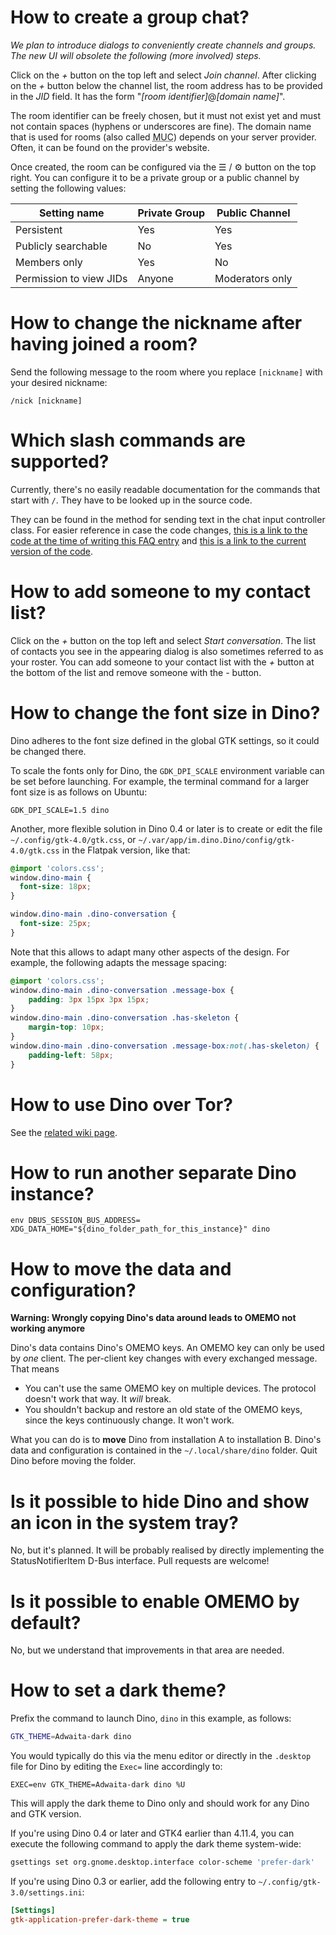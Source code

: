 # How to create a group chat?

*We plan to introduce dialogs to conveniently create channels and groups. The new UI will obsolete the following (more involved) steps.*

Click on the _+_ button on the top left and select _Join channel_. After clicking on the _+_ button below the channel list, the room address has to be provided in the _JID_ field. It has the form "_[room identifier]_@_[domain name]_".

The room identifier can be freely chosen, but it must not exist yet and must not contain spaces (hyphens or underscores are fine). The domain name that is used for rooms (also called <abbr title="Multi-User Chat">MUC</abbr>) depends on your server provider. Often, it can be found on the provider's website.

Once created, the room can be configured via the ☰ / ⚙ button on the top right. You can configure it to be a private group or a public channel by setting the following values:

| Setting name | Private Group | Public Channel |
|--------------|---------------|----------------|
| Persistent   | Yes           | Yes            |
| Publicly searchable | No | Yes |
| Members only | Yes | No |
| Permission to view JIDs | Anyone | Moderators only |

# How to change the nickname after having joined a room?

Send the following message to the room where you replace `[nickname]` with your desired nickname:

```
/nick [nickname]
```

# Which slash commands are supported?

Currently, there's no easily readable documentation for the commands that start with `/`.
They have to be looked up in the source code.

They can be found in the method for sending text in the chat input controller class.
For easier reference in case the code changes, [this is a link to the code at the time of writing this FAQ entry](https://github.com/dino/dino/blob/bf9f401743eb5bd9b2de2bcac56576a6454b290c/main/src/ui/chat_input/chat_input_controller.vala#L146) and [this is a link to the current version of the code](https://github.com/dino/dino/blob/master/main/src/ui/chat_input/chat_input_controller.vala#L146).

# How to add someone to my contact list?

Click on the _+_ button on the top left and select _Start conversation_. The list of contacts you see in the appearing dialog is also sometimes referred to as your roster. You can add someone to your contact list with the _+_ button at the bottom of the list and remove someone with the _-_ button.

# How to change the font size in Dino?

Dino adheres to the font size defined in the global GTK settings, so it could be changed there.

To scale the fonts only for Dino, the `GDK_DPI_SCALE` environment variable can be set before launching. For example, the terminal command for a larger font size is as follows on Ubuntu:
```shell
GDK_DPI_SCALE=1.5 dino
```

Another, more flexible solution in Dino 0.4 or later is to create or edit the file `~/.config/gtk-4.0/gtk.css`, or `~/.var/app/im.dino.Dino/config/gtk-4.0/gtk.css` in the Flatpak version, like that:
```css
@import 'colors.css';
window.dino-main {
  font-size: 18px;
}

window.dino-main .dino-conversation {
  font-size: 25px;
}
```

Note that this allows to adapt many other aspects of the design. For example, the following adapts the message spacing:
```css
@import 'colors.css';
window.dino-main .dino-conversation .message-box {
    padding: 3px 15px 3px 15px;
}
window.dino-main .dino-conversation .has-skeleton {
    margin-top: 10px;
}
window.dino-main .dino-conversation .message-box:not(.has-skeleton) {
    padding-left: 58px;
}
```

# How to use Dino over Tor?

See the [related wiki page](https://github.com/dino/dino/wiki/Tor).

# How to run another separate Dino instance?

```shell
env DBUS_SESSION_BUS_ADDRESS=  XDG_DATA_HOME="${dino_folder_path_for_this_instance}" dino
```

# How to move the data and configuration?

**Warning: Wrongly copying Dino's data around leads to OMEMO not working anymore**

Dino's data contains Dino's OMEMO keys. An OMEMO key can only be used by *one* client. The per-client key changes with every exchanged message. That means
- You can't use the same OMEMO key on multiple devices. The protocol doesn't work that way. It *will* break.
- You shouldn't backup and restore an old state of the OMEMO keys, since the keys continuously change. It won't work.

What you can do is to **move** Dino from installation A to installation B. Dino's data and configuration is contained in the `~/.local/share/dino` folder. Quit Dino before moving the folder.

# Is it possible to hide Dino and show an icon in the system tray?

No, but it's planned. It will be probably realised by directly implementing the StatusNotifierItem D-Bus interface. Pull requests are welcome!

# Is it possible to enable OMEMO by default?

No, but we understand that improvements in that area are needed.

# How to set a dark theme?

Prefix the command to launch Dino, `dino` in this example, as follows:
```bash
GTK_THEME=Adwaita-dark dino
```

You would typically do this via the menu editor or directly in the `.desktop` file for Dino by editing the `Exec=` line accordingly to:

```.desktop
EXEC=env GTK_THEME=Adwaita-dark dino %U
```

This will apply the dark theme to Dino only and should work for any Dino and GTK version.

If you're using Dino 0.4 or later and GTK4 earlier than 4.11.4, you can execute the following command to apply the dark theme system-wide:

```bash
gsettings set org.gnome.desktop.interface color-scheme 'prefer-dark'
```

If you're using Dino 0.3 or earlier, add the following entry to `~/.config/gtk-3.0/settings.ini`:

```ini
[Settings]
gtk-application-prefer-dark-theme = true
```